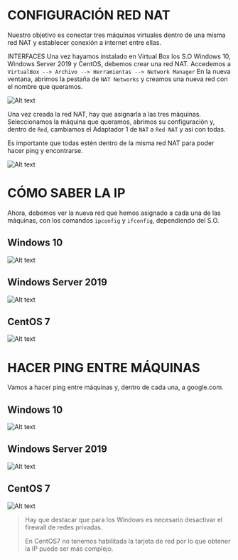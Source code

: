 # CONFIGURACIÓN RED NAT
Nuestro objetivo es conectar tres máquinas virtuales dentro de una misma red NAT y establecer conexión a internet entre ellas.

INTERFACES
Una vez hayamos instalado en Virtual Box los S.O Windows 10, Windows Server 2019 y CentOS, debemos crear una red NAT.
Accedemos a `VirtualBox --> Archivo --> Herramientas --> Network Manager`
En la nueva ventana, abrimos la pestaña de `NAT Networks` y creamos una nueva red con el nombre que queramos.

![Alt text](./rednat1.PNG)

Una vez creada la red NAT,  hay que asignarla a las tres máquinas.
Seleccionamos la máquina que queramos, abrimos su configuración y, dentro de `Red`, cambiamos el Adaptador 1 de `NAT` a `Red NAT` y así con todas.

Es importante que todas estén dentro de la misma red NAT para poder hacer ping y encontrarse.

![Alt text](./rednat2.PNG)

# CÓMO SABER LA IP

Ahora, debemos ver la nueva red que hemos asignado a cada una de las máquinas, con los comandos `ipconfig` y `ifconfig`, dependiendo del S.O.

## Windows 10

![Alt text](./rednat3.PNG)

## Windows Server 2019

![Alt text](./rednat4.PNG)

## CentOS 7

![Alt text](./rednat4.PNG)

# HACER PING ENTRE MÁQUINAS

Vamos a hacer ping entre máquinas y, dentro de cada una, a google.com.

## Windows 10

![Alt text](./rednat5.PNG)


## Windows Server 2019

![Alt text](./rednat6.PNG)

## CentOS 7

![Alt text](./rednat7.PNG)


> Hay que destacar que para los Windows es necesario desactivar el firewall de redes privadas.
> 
> En CentOS7 no tenemos habilitada la tarjeta de red por lo que obtener la IP puede ser más complejo.
